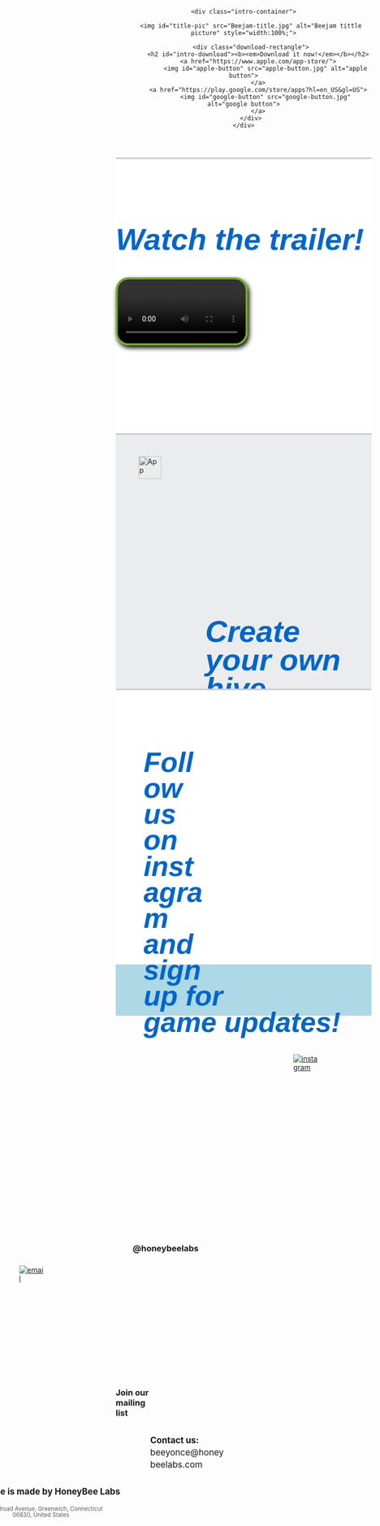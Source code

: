 <!DOCTYPE html>
<html>
<title>Beejam Game</title>
<meta charset="UTF-8">
<meta name="viewport" content="width=device-width, initial-scale=1">
<link rel="stylesheet" href="https://www.w3schools.com/w3css/4/w3.css">
<link rel="stylesheet" href="https://cdnjs.cloudflare.com/ajax/libs/font-awesome/4.7.0/css/font-awesome.min.css">
<style>

	#watch-trailer {
		float:left;
		padding-top: 170px;
		padding-left: 40px;
		padding-right: 40px;
		text-align: center;
		position: relative;
		z-index:2;
	}

	#watch-trailer, #create-title, #follow-title {
		font-size: 60px;
		font-family: sans-serif;
		color:rgb(0,102,204);
	}
	
	#video-trailer {
		float:right;
		width:50%;
	
		position: absolute;
		z-index: 2;
		border-radius: 25px;
  		border: 4px solid #73AD21;
  		box-shadow: 3px 5px 10px black;
	}

	.rectangle-grey {
		height: 500px;
		width: 100%;
		background-color:rgb(235,236,237);
		position: relative;
		z-index: 1;

	}
	.rectangle-grey, .rectangle-white {
		border-top: 3px;
		border-top-color: rgb(204,204,202);
		border-top-style:solid;

	}

	.rectangle-white {
		height: 500px;
		width: 100%;
		background-color:white;
		position: relative;
		padding-top: 40px;
		z-index:2;
		
	}

	.download-rectangle {
		height: 200px;
		width:450px;
		margin-left: 5em;
		margin-top: -26em;
		background-color:lightgrey;

		position:absolute;
		border-radius: 50px;
		box-shadow: 3px 5px 10px black;

		
		border: 4px solid #73AD21;
		padding-top: .6em;
		
	}

	#apple-button {
		float:left;
		width: 47%;
		padding-left: 2em;
		padding-top: .4em;
	}

	#google-button {
		float:right;
		width: 47%;
		padding-right: 2em;
		padding-top: .4em;
	}

	#google-button:hover {
		opacity: 0.5;
	}

	#apple-button:hover {
		opacity: 0.5;
	}

	#intro-download {
		font-size: 40px;
	}

	#title-pic {
		position: relative;
		

	}

	#create-title {
		line-height: 93%;
		padding-top: 1.4em;
	}

	.intro-container {
		position: relative;
		text-align: center;
		
	}

	#game-logo {
		float:left;
		width: 30%;
		padding-left: 3.2em;
		padding-top: 3em;
		
	}

	.create-hive {
		float:right;
		width: 65%;
		text-align: left;
		
	}

	#create-text {
		font-size:25px;
	}

	#follow-title {
		font-size: 55px;
		padding-left: 1em;
		line-height: 93%;
	}

	.social-button {
		width: 10%;
		height: 140px;
		float:left;
		padding-left: 25em;
	}

	.social-button:hover {opacity: 0.5;}

	#insta-tag {
		float: left;
		padding-left: 2.4em;
		padding-top: 15em;
		
	}

  	.mail-button {
  		width: 10%;
		height: 140px;
		float:right;
		padding-right: 46em;
		padding-top: .5em;

  	}

  	.mail-button:hover {opacity: .5}

  	#mailing-list {
		float:right;
		padding-right: 30.5em;
		padding-top: 5.5em;
  	}

  	#address-info {
  		text-align: center;
  		opacity: .7;
  		font-size: .8em
  		
  		
  	}
  	.footer-box {
  		height: 100px;
  		width: 100%;
  		background-color: lightblue;
  		line-height: 90%;
  		padding-top: .1em;
  	}

  	#footer-info {
  		font-size: 17px;
  		text-align: center;
  		padding-top: 6px;
  		line-height: 0%;
  	}
  	
 	#footer-info, #address-info {
 		float:right;
 		width:70%;
 		padding-right: 475px;
 	}

  	#footer-contact {
  		font-size: 17px;
  		text-align: left;
  		float:left;
  		width:30%;
  		padding-left: 4em;
  		line-height: 140%
  	}

</style>
<body>

<!--Opening Image slide-->
<header>
	
	<div class="intro-container">
	
		<img id="title-pic" src="Beejam-title.jpg" alt="Beejam tittle picture" style="width:100%;">

		<div class="download-rectangle">
			<h2 id="intro-download"><b><em>Download it now!</em></b></h2>
			<a href="https://www.apple.com/app-store/">
				<img id="apple-button" src="apple-button.jpg" alt="apple button">
			</a>
			<a href="https://play.google.com/store/apps?hl=en_US&gl=US">
				<img id="google-button" src="google-button.jpg" alt="google button">
			</a>
		</div>
	</div>
</header>

<!-- Watch trailer Section -->
<div class="rectangle-white">
	<h1 id="watch-trailer"><b><em>Watch the trailer!</em></b></h1>
 	<video id="video-trailer" width="500" controls>
    	<source src="Beejam-Trailer1.mp4" type="video/mp4">
 	</video>
</div>


 <!-- Create your own hive Section -->
<div class="rectangle-grey">
 	<img id="game-logo" src="IMG_1529.jpeg" alt="App" width="335">
 	<div class="create-hive">
 		<h1 id="create-title"><b><em>Create your own hive <br> empire today!</em></b></h1>
 		<p id="create-text">Build your own bee world with BeeJam. Forage for resources, make honey, and raise bees to expand your hive empire. Sell honey in the market and use resources wisely to grow your hive quickly. Your new world awaits you. Come join us and download BeeJam.</p>
 	</div>
</div>

<!-- Follow us Section -->
<div class="rectangle-white">
	<h1 id="follow-title"><b><em>Follow us on instagram and sign up for <br>game updates!</em></b></h1>
	<div class="social-button">
		<a href="https://www.instagram.com/honeybeelabs/">
		<img src="insta-pic.jpg" alt="instagram">
		</a>
	</div>
	<div id="insta-tag">
		<h3><b>@honeybeelabs</b></h3>
	</div>
	<div class="mail-button">
		<a href="https://www.instagram.com/honeybeelabs/">
		<img src="mail-pic.jpg" alt="email">
		</a>
	</div>
	<div id="mailing-list">
		<h3><b>Join our mailing list</b></h3>
	</div>
	
</div>

<!-- Footer -->
<footer>
<div class="footer-box">
	<p id="footer-contact"><b>Contact us:</b> <br> beeyonce@honeybeelabs.com</p>
	<p id = "footer-info"><b>This game is made by HoneyBee Labs</b></p>
        <p id="address-info">330 Railroad Avenue, Greenwich, Connecticut <br>
        06830, United States</p>
</div>

</footer>

</body>
</html>

